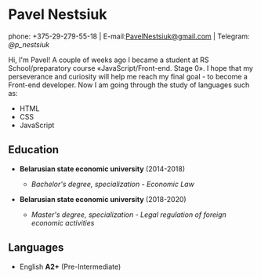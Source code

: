 # Pavel Nestsiuk

phone: +375-29-279-55-18   |  E-mail:PavelNestsiuk@gmail.com    | Telegram: *@p_nestsiuk*   

Hi, I'm Pavel! A couple of weeks ago I became a student at RS School/preparatory course «JavaScript/Front-end. Stage 0». I hope that my perseverance and curiosity will help me reach my final goal - to become a  Front-end developer. Now I am going through the study of languages such as:
 - HTML
 - CSS
 - JavaScript

## Education
- **Belarusian state economic university** (2014-2018)
  - *Bachelor's degree, specialization - Economic Law*

- **Belarusian state economic university** (2018-2020)
  - *Master's degree, specialization - Legal regulation of foreign economic activities*

## Languages
- English **A2+** (Pre-Intermediate)
